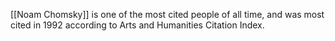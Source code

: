 [[Noam Chomsky]] is one of the most cited people of all time, and was most cited in 1992 according to Arts and Humanities Citation Index.

